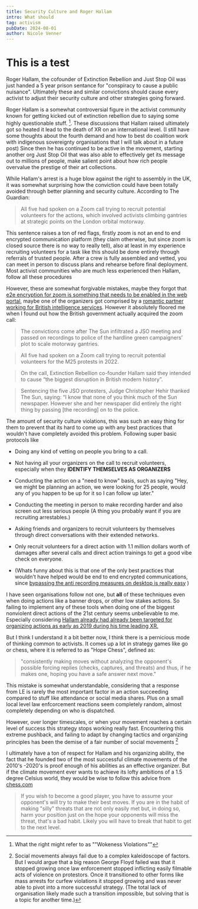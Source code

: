 ```yaml
---
title: Security Culture and Roger Hallam
intro: What should
tag: activism
pubDate: 2024-08-01
author: Nicole Venner
---
```


# This is a test

Roger Hallam, the cofounder of Extinction Rebellion and Just Stop Oil was just handed a 5 year prison sentance for "conspiracy to cause a public nuisance". Ultimately these and similar convictions should cause every activist to adjust their security culture and other strategies going forward.

Roger Hallam is a somewhat controversial figure in the activist community known for getting kicked out of extinction rebellion due to saying some highly questionable stuff. [^1]. These discussions that Hallam raised ultimately got so heated it lead to the death of XR on an international level. (I still have some thoughts about the fourth demand and how to best do coalition work with indigenous sovereignty organisations that I will talk about in a future post) Since then he has continued to be active in the movement, starting another org Just Stop Oil that was also able to effectively get its message out to millions of people, make salient point about how rich people overvalue the prestige of their art collections.

While Hallam's arrest is a huge blow against the right to assembly in the UK, it was somewhat surprising how the conviction could have been totally avoided through better planning and security culture. According to The Guardian:

> All five had spoken on a Zoom call trying to recruit potential volunteers for the actions, which involved activists climbing gantries at strategic points on the London orbital motorway.

This sentence raises a ton of red flags, firstly zoom is not an end to end encrypted communication platform (they claim otherwise, but since zoom is closed source there is no way to really tell), also at least in my experience recruiting volunteers for a task like this should be done entirely through referrals of trusted people. After a crew is fully assembled and vetted, you can meet in person to discuss plans and rehearse before final deployment. Most activist communities who are much less experienced then Hallam, follow all these procedures

However, these are somewhat forgivable mistakes, maybe they forgot that [e2e encryption for zoom is something that needs to be enabled in the web portal](https://support.zoom.com/hc/en/article?id=zm_kb&sysparm_article=KB0065408), maybe one of the organizers got comprised by a [romantic partner working for British intelligence services](https://en.wikipedia.org/wiki/UK_undercover_policing_relationships_scandal). However it absolutely floored me when I found out how the British government actually acquired the zoom call:

> The convictions come after The Sun infiltrated a JSO meeting and passed on recordings to police of the hardline green campaigners’ plot to scale motorway gantries.

> All five had spoken on a Zoom call trying to recruit potential volunteers for the M25 protests in 2022.

> On the call, Extinction Rebellion co-founder Hallam said they intended to cause “the biggest disruption in British modern history”.

> Sentencing the five JSO protesters, Judge Christopher Hehir thanked The Sun, saying: “I know that none of you think much of the Sun newspaper. However she and her newspaper did entirely the right thing by passing \[the recording\] on to the police.

The amount of security culture violations, this was such an easy thing for them to prevent that its hard to come up with any best practices that wouldn't have completely avoided this problem. Following super basic protocols like

- Doing any kind of vetting on people you bring to a call.

- Not having all your organizers on the call to recruit volunteers, especially when they **IDENTIFY THEMSELVES AS ORGANIZERS**

- Conducting the action on a "need to know" basis, such as saying "Hey, we might be planning an action, we were looking for 25 people, would any of you happen to be up for it so I can follow up later."

- Conducting the meeting in person to make recording harder and also screen out less serious people (A thing you probably want if you are recruiting arrestables.)

- Asking friends and organizers to recruit volunteers by themselves through direct conversations with their extended networks.

- Only recruit volunteers for a direct action with 1.1 million dollars worth of damages after several calls and direct action trainings to get a good vibe check on everyone.

- (Whats funny about this is that one of the only best practices that wouldn't have helped would be end to end encrypted communications, since [bypassing the anti recording measures on desktop is really easy](https://obsproject.com/) )

I have seen organisations follow not one, but **all** of these techniques even when doing actions like a banner drops, or other low stakes actions. So failing to implement any of these tools when doing one of the biggest nonviolent direct actions of the 21st century seems unbelievable to me. Especially considering [Hallam already had already been targeted for organizing actions as early as 2019 during his time leading XR.](https://www.independent.co.uk/news/uk/crime/roger-hallam-heathrow-government-extinction-rebellion-isleworth-crown-court-b2450616.html)

But I think I understand it a bit better now, I think there is a pernicious mode of thinking common to activists. It comes up a lot in strategy games like go or chess, where it is referred to as "Hope Chess", defined as:

> "consistently making moves without analyzing the opponent's possible forcing replies (checks, captures, and threats) and thus, if he makes one, hoping you have a safe answer next move."

This mistake is somewhat understandable, considering that a response from LE is rarely the most important factor in an action succeeding compared to stuff like attendance or social media shares. Plus on a small local level law enfcorcement reactions seem completely random, almost completely depending on who is dispatched.

However, over longer timescales, or when your movement reaches a certain level of success this strategy stops working really fast. Encountering this extreme pushback, and failing to adapt by changing tactics and organizing principles has been the demise of a fair number of social movements [^2]

I ultimately have a ton of respect for Hallam and his organizing ability, the fact that he founded two of the most successful climate movements of the 2010's -2020's is proof enough of his abilities as an effective organizer. But if the climate movement ever wants to achieve its lofty ambitions of a 1.5 degree Celsius world, they would be wise to follow this advice from [chess.com](https://www.chess.com/article/view/passive-vs-basic-hope-chess)

> If you wish to become a good player, you have to assume your opponent's will try to make their best moves. If you are in the habit of making "silly" threats that are not only easily met but, in doing so, harm your position just on the hope your opponents will miss the threat, that's a bad habit. Likely you will have to break that habit to get to the next level.

[^1]: What the right might refer to as ""Wokeness Violations""

[^2]: Social movements always fail due to a complex kaleidoscope of factors. But I would argue that a big reason George Floyd failed was that it stopped growing once law enforcement stopped inflicting easily filmable acts of violence on protestors. Once it transitioned to other forms like mass arrests for curfew violations it stopped growing and was never able to pivot into a more successful strategy. (The total lack of organisation likely made such a transition impossible, but solving that is a topic for another time.)
